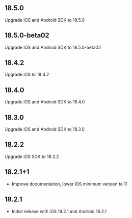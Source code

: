 ## 18.5.0
Upgrade iOS and Android SDK to 18.5.0

## 18.5.0-beta02
Upgrade iOS and Android SDK to 18.5.0-beta02

## 18.4.2

Upgrade iOS to 18.4.2

## 18.4.0

Upgrade iOS and Android SDK to 18.4.0

## 18.3.0

Upgrade iOS and Android SDK to 18.3.0

## 18.2.2

Upgrade iOS SDK to 18.2.2

## 18.2.1+1

* Improve documentation, lower iOS minimum version to 11

## 18.2.1

* Initial release with iOS 18.2.1 and Android 18.2.1
